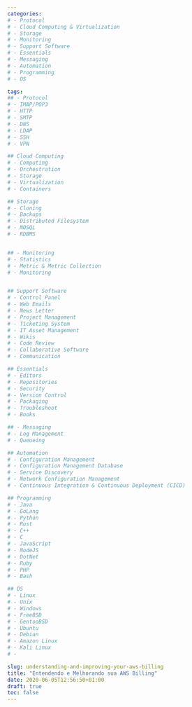 ```yaml
---
categories:
# - Protocol
# - Cloud Computing & Virtualization
# - Storage
# - Monitoring
# - Support Software
# - Essentials
# - Messaging 
# - Automation
# - Programming
# - OS

tags:
## - Protocol
# - IMAP/POP3
# - HTTP
# - SMTP
# - DNS
# - LDAP
# - SSH
# - VPN

## Cloud Computing 
# - Computing
# - Orchestration
# - Storage
# - Virtualization
# - Containers

## Storage
# - Cloning
# - Backups
# - Distributed Filesystem
# - NOSQL
# - RDBMS


## - Monitoring
# - Statistics
# - Metric & Metric Collection
# - Monitoring 


## Support Software
# - Control Panel
# - Web Emails
# - News Letter
# - Project Management
# - Ticketing System
# - IT Asset Management
# - Wikis
# - Code Review
# - Collaborative Software
# - Communication

## Essentials
# - Editors
# - Repositories
# - Security
# - Version Control
# - Packaging
# - Troubleshoot
# - Books

## - Messaging 
# - Log Management
# - Queueing

## Automation
# - Configuration Management
# - Configuration Management Database
# - Service Discovery
# - Network Configuration Management
# - Continuous Integration & Continuous Deployment (CICD)

## Programming
# - Java
# - GoLang
# - Python
# - Rust
# - C++
# - C
# - JavaScript
# - NodeJS
# - DotNet
# - Ruby
# - PHP
# - Bash

## OS
# - Linux
# - Unix
# - Windows
# - FreeBSD
# - GentooBSD
# - Ubuntu
# - Debian
# - Amazon Linux
# - Kali Linux
# - 

slug: understanding-and-improving-your-aws-billing
title: "Entendendo e Melhorando sua AWS Billing"
date: 2020-06-05T12:56:50+01:00
draft: true
toc: false
---
```


